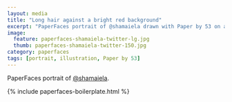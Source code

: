 ```yaml
---
layout: media
title: "Long hair against a bright red background"
excerpt: "PaperFaces portrait of @shamaiela drawn with Paper by 53 on an iPad."
image: 
  feature: paperfaces-shamaiela-twitter-lg.jpg
  thumb: paperfaces-shamaiela-twitter-150.jpg
category: paperfaces
tags: [portrait, illustration, Paper by 53]
---
```


PaperFaces portrait of [@shamaiela](http://twitter.com/shamaiela).

{% include paperfaces-boilerplate.html %}